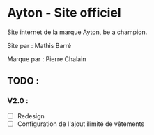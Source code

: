 # Ayton - Site officiel

Site internet de la marque Ayton, be a champion. 

Site par : Mathis Barré

Marque par : Pierre Chalain

## TODO :

### V2.0 :

- [ ] Redesign
- [ ] Configuration de l'ajout ilimité de vêtements

